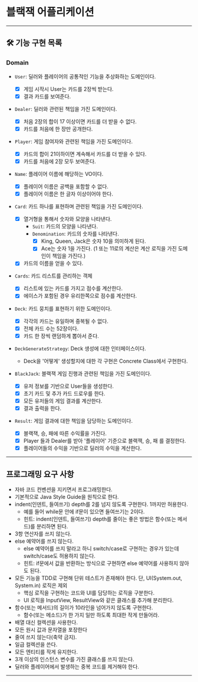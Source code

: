 # 블랙잭 어플리케이션

---

## 🛠 기능 구현 목록

### Domain

* `User`: 딜러와 플레이어의 공통적인 기능을 추상화하는 도메인이다.
  * [x] 게임 시작시 User는 카드를 2장씩 받는다.
  * [x] 결과 카드를 보여준다.

* `Dealer`: 딜러와 관련된 책임을 가진 도메인이다.
  * [x] 처음 2장의 합이 17 이상이면 카드를 더 받을 수 없다.
  * [x] 카드를 처음에 한 장만 공개한다.

* `Player`: 게임 참여자와 관련된 책임을 가진 도메인이다.
  * [x] 카드의 합이 21이하이면 계속해서 카드를 더 받을 수 있다.
  * [x] 카드를 처음에 2장 모두 보여준다.

* `Name`: 플레이어 이름에 해당하는 VO이다.
  * [x] 플레이어 이름은 공백을 포함할 수 없다.
  * [x] 플레이어 이름은 한 글자 이상이어야 한다.

* `Card`: 카드 하나를 표현하며 관련된 책임을 가진 도메인이다.
  * [x] 열거형을 통해서 숫자와 모양을 나타낸다.
    * `Suit`: 카드의 모양을 나타낸다.
    * `Denomination`: 카드의 숫자를 나타낸다.
      * [x] King, Queen, Jack은 숫자 10을 의미하게 된다.
      * [x] Ace는 숫자 1을 가진다. (1 또는 11로의 계산은 계산 로직을 가진 도메인이 책임을 가진다.)
  * [x] 카드의 이름을 얻을 수 있다.

* `Cards`: 카드 리스트를 관리하는 객체
  * [x] 리스트에 있는 카드를 가지고 점수를 계산한다.
  * [x] 에이스가 포함된 경우 유리한쪽으로 점수를 계산한다.

* `Deck`: 카드 뭉치를 표현하기 위한 도메인이다.
  * [x] 각각의 카드는 유일하며 중복될 수 없다.
  * [x] 전체 카드 수는 52장이다.
  * [x] 카드 한 장씩 랜덤하게 뽑아서 준다.

* `DeckGenerateStrategy`: Deck 생성에 대한 인터페이스이다.
  * Deck을 '어떻게' 생성할지에 대한 각 구현은 Concrete Class에서 구현한다.

* `BlackJack`: 블랙잭 게임 진행과 관련된 책임을 가진 도메인이다.
  * [x] 유저 정보를 기반으로 User들을 생성한다.
  * [x] 초기 카드 및 추가 카드 드로우를 한다.
  * [x] 모든 유저들의 게임 결과를 계산한다.
  * [x] 결과 출력을 한다.

* `Result`: 게임 결과에 대한 책임을 담당하는 도메인이다.
  * [x] 블랙잭, 승, 패에 따른 수익률을 가진다. 
  * [x] Player 들과 Dealer를 받아 '플레이어' 기준으로 블랙잭, 승, 패 를 결정한다.
  * [x] 플레이어들의 수익을 기반으로 딜러의 수익을 계산한다.
---

## 프로그래밍 요구 사항

- 자바 코드 컨벤션을 지키면서 프로그래밍한다.
- 기본적으로 Java Style Guide을 원칙으로 한다.
- indent(인덴트, 들여쓰기) depth를 2를 넘지 않도록 구현한다. 1까지만 허용한다.
  - 예를 들어 while문 안에 if문이 있으면 들여쓰기는 2이다.
  - 힌트: indent(인덴트, 들여쓰기) depth를 줄이는 좋은 방법은 함수(또는 메서드)를 분리하면 된다.
- 3항 연산자를 쓰지 않는다.
- else 예약어를 쓰지 않는다.
  - else 예약어를 쓰지 말라고 하니 switch/case로 구현하는 경우가 있는데 switch/case도 허용하지 않는다.
  - 힌트: if문에서 값을 반환하는 방식으로 구현하면 else 예약어를 사용하지 않아도 된다.
- 모든 기능을 TDD로 구현해 단위 테스트가 존재해야 한다. 단, UI(System.out, System.in) 로직은 제외
  - 핵심 로직을 구현하는 코드와 UI를 담당하는 로직을 구분한다.
  - UI 로직을 InputView, ResultView와 같은 클래스를 추가해 분리한다.
- 함수(또는 메서드)의 길이가 10라인을 넘어가지 않도록 구현한다.
  - 함수(또는 메소드)가 한 가지 일만 하도록 최대한 작게 만들어라.
- 배열 대신 컬렉션을 사용한다.
- 모든 원시 값과 문자열을 포장한다
- 줄여 쓰지 않는다(축약 금지).
- 일급 컬렉션을 쓴다.
- 모든 엔티티를 작게 유지한다.
- 3개 이상의 인스턴스 변수를 가진 클래스를 쓰지 않는다.
- 딜러와 플레이어에서 발생하는 중복 코드를 제거해야 한다.

---
  
